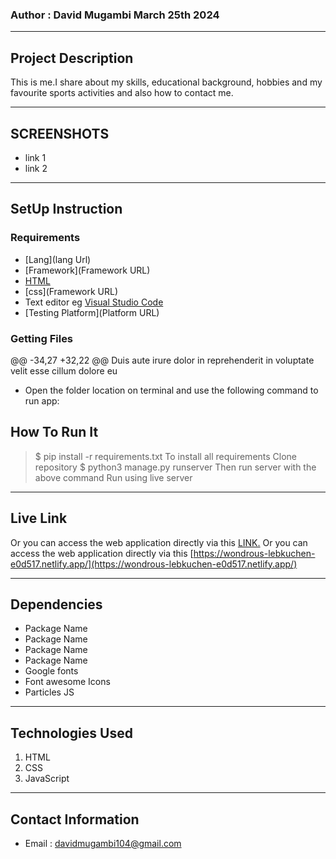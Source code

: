 
### Author : David Mugambi March 25th 2024
****
## Project Description
This is me.I share about my skills, educational background, hobbies and my favourite sports activities and also how to contact me.
******

## SCREENSHOTS
- link 1
- link 2
  



********
## SetUp Instruction
### Requirements
* [Lang](lang Url)
* [Framework](Framework URL)
* [HTML](html.com)
* [css](Framework URL)
* Text editor eg [Visual Studio Code](https://code.visualstudio.com/download)
* [Testing Platform](Platform URL)


### Getting Files
@@ -34,27 +32,22 @@ Duis aute irure dolor in reprehenderit in voluptate velit esse cillum dolore eu
* Open the folder location on terminal and use the following command to run app:

## How To Run It
>  $ pip install -r requirements.txt
To install all requirements
>  Clone repository
> $ python3 manage.py runserver
Then run server with the above command
> Run using live server
*****
## Live Link
Or you can access the web application directly via this [LINK.](link.com/)
Or you can access the web application directly via this [https://wondrous-lebkuchen-e0d517.netlify.app/](https://wondrous-lebkuchen-e0d517.netlify.app/)
*****
## Dependencies
- Package Name
- Package Name
- Package Name
- Package Name
- Google fonts
- Font awesome Icons
- Particles JS
*****
## Technologies Used
1. HTML
2. CSS
3. JavaScript
   

*****
## Contact Information
* Email : davidmugambi104@gmail.com

